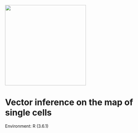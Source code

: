 <img src="https://github.com/jumphone/BEER/blob/master/DATA/Vector_LOGO.png" width="266">

# Vector inference on the map of single cells

Environment: R (3.6.1)

